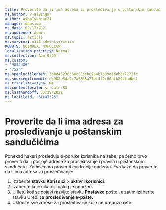 ```yaml
---
title: Proverite da li ima adresa za prosleđivanje u poštanskim sandučićima
ms.author: v-aiyengar
author: AshaIyengar21
manager: dansimp
ms.date: 02/17/2021
ms.audience: Admin
ms.topic: article
ms.service: o365-administration
ROBOTS: NOINDEX, NOFOLLOW
localization_priority: Normal
ms.collection: Adm_O365
ms.custom:
- "9002486"
- "7524"
ms.openlocfilehash: 3abd45230360c61ecb62e4b7a39d1b0b547271fc
ms.sourcegitcommit: db908b3da2c7a6508a77bf4f2c80afb294fadbd1
ms.translationtype: MT
ms.contentlocale: sr-Latn-RS
ms.lasthandoff: 03/29/2021
ms.locfileid: "51403325"
---
```

# <a name="check-for-forwarding-addresses-on-mailboxes"></a>Proverite da li ima adresa za prosleđivanje u poštanskim sandučićima

Ponekad hakeri prosleđuju e-poruke korisnika na sebe, pa ćemo prvo proveriti da li postoje adrese za prosleđivanje i pravila u poštanskom sandučetu. Zatim ćemo proveriti evidencije nadzora. Evo kako da proverite da li ima adresa za prosleđivanje:

1. Izaberite **stavku Korisnici**  >  **aktivni korisnici**.
1. Izaberite korisnika čiji nalog je ugrožen.
1. U iletu koji se pojavi razvijte stavku **Postavke** pošte , a zatim izaberite stavku Uredi **za** **prosleđivanje e-pošte.**
1. Uklonite sve adrese za prosleđivanje koje ne prepoznajete.